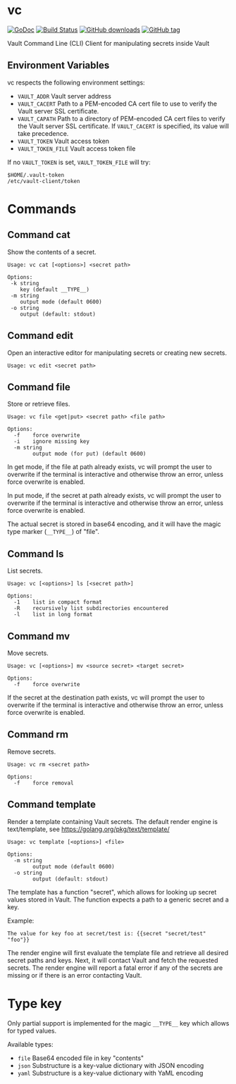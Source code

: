 # vc

[![GoDoc](https://godoc.org/github.com/tehmaze/vc?status.svg)](https://godoc.org/github.com/tehmaze/vc)
[![Build Status](https://travis-ci.org/tehmaze/vc.svg?branch=master)](https://travis-ci.org/tehmaze/vc)
[![GitHub downloads](https://img.shields.io/github/downloads/tehmaze/vc/total.svg)](https://github.com/tehmaze/vc)
[![GitHub tag](https://img.shields.io/github/tag/tehmaze/vc.svg)](https://github.com/tehmaze/vc)

Vault Command Line (CLI) Client for manipulating secrets inside Vault

## Environment Variables

vc respects the following environment settings:
 * `VAULT_ADDR`   Vault server address
 * `VAULT_CACERT` Path to a PEM-encoded CA cert file to use to verify the Vault server SSL certificate.
 * `VAULT_CAPATH` Path to a directory of PEM-encoded CA cert files to verify the Vault server SSL certificate. If `VAULT_CACERT` is specified, its value will take precedence.
 * `VAULT_TOKEN` Vault access token
 * `VAULT_TOKEN_FILE` Vault access token file

If no `VAULT_TOKEN` is set, `VAULT_TOKEN_FILE` will try:

    $HOME/.vault-token
    /etc/vault-client/token

# Commands

## Command cat

Show the contents of a secret.

    Usage: vc cat [<options>] <secret path>

    Options:
     -k string
       	key (default __TYPE__)
     -m string
       	output mode (default 0600)
     -o string
       	output (default: stdout)


## Command edit

Open an interactive editor for manipulating secrets or creating new secrets.

    Usage: vc edit <secret path>


## Command file

Store or retrieve files.


    Usage: vc file <get|put> <secret path> <file path>

    Options:
      -f	force overwrite
      -i	ignore missing key
      -m string
        	output mode (for put) (default 0600)

In get mode, if the file at path already exists, vc will prompt the user to
overwrite if the terminal is interactive and otherwise throw an error, unless
force overwrite is enabled.

In put mode, if the secret at path already exists, vc will prompt the user to
overwrite if the terminal is interactive and otherwise throw an error, unless
force overwrite is enabled.

The actual secret is stored in base64 encoding, and it will have the magic type
marker (`__TYPE__`) of "file".


## Command ls

List secrets.

    Usage: vc [<options>] ls [<secret path>]

    Options:
      -1	list in compact format
      -R	recursively list subdirectories encountered
      -l	list in long format


## Command mv

Move secrets.

    Usage: vc [<options>] mv <source secret> <target secret>

    Options:
      -f	force overwrite

If the secret at the destination path exists, vc will prompt the user to
overwrite if the terminal is interactive and otherwise throw an error, unless
force overwrite is enabled.


## Command rm

Remove secrets.

    Usage: vc rm <secret path>

    Options:
      -f	force removal


## Command template

Render a template containing Vault secrets. The default render engine is
text/template, see https://golang.org/pkg/text/template/

    Usage: vc template [<options>] <file>

    Options:
      -m string
        	output mode (default 0600)
      -o string
        	output (default: stdout)

The template has a function "secret", which allows for looking up secret
values stored in Vault. The function expects a path to a generic secret and
a key.

Example:

    The value for key foo at secret/test is: {{secret "secret/test" "foo"}}

The render engine will first evaluate the template file and retrieve all
desired secret paths and keys. Next, it will contact Vault and fetch the
requested secrets. The render engine will report a fatal error if any of the
secrets are missing or if there is an error contacting Vault.


# Type key

Only partial support is implemented for the magic `__TYPE__` key which allows
for typed values.

Available types:
 * `file` Base64 encoded file in key "contents"
 * `json` Substructure is a key-value dictionary with JSON encoding
 * `yaml` Substructure is a key-value dictionary with YaML encoding

